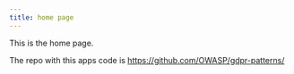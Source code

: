 ```yaml
---
title: home page
---
```


This is the home page.


The repo with this apps code is https://github.com/OWASP/gdpr-patterns/